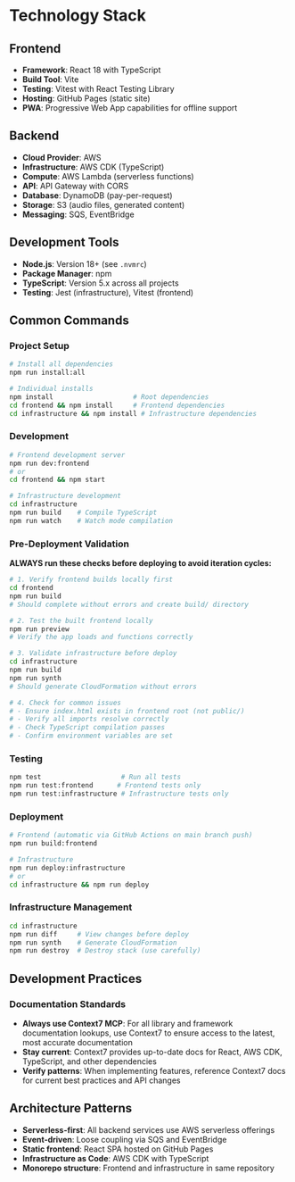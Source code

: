 # Technology Stack

## Frontend
- **Framework**: React 18 with TypeScript
- **Build Tool**: Vite
- **Testing**: Vitest with React Testing Library
- **Hosting**: GitHub Pages (static site)
- **PWA**: Progressive Web App capabilities for offline support

## Backend
- **Cloud Provider**: AWS
- **Infrastructure**: AWS CDK (TypeScript)
- **Compute**: AWS Lambda (serverless functions)
- **API**: API Gateway with CORS
- **Database**: DynamoDB (pay-per-request)
- **Storage**: S3 (audio files, generated content)
- **Messaging**: SQS, EventBridge

## Development Tools
- **Node.js**: Version 18+ (see `.nvmrc`)
- **Package Manager**: npm
- **TypeScript**: Version 5.x across all projects
- **Testing**: Jest (infrastructure), Vitest (frontend)

## Common Commands

### Project Setup
```bash
# Install all dependencies
npm run install:all

# Individual installs
npm install                    # Root dependencies
cd frontend && npm install     # Frontend dependencies  
cd infrastructure && npm install # Infrastructure dependencies
```

### Development
```bash
# Frontend development server
npm run dev:frontend
# or
cd frontend && npm start

# Infrastructure development
cd infrastructure
npm run build    # Compile TypeScript
npm run watch    # Watch mode compilation
```

### Pre-Deployment Validation
**ALWAYS run these checks before deploying to avoid iteration cycles:**

```bash
# 1. Verify frontend builds locally first
cd frontend
npm run build
# Should complete without errors and create build/ directory

# 2. Test the built frontend locally
npm run preview
# Verify the app loads and functions correctly

# 3. Validate infrastructure before deploy
cd infrastructure
npm run build
npm run synth
# Should generate CloudFormation without errors

# 4. Check for common issues
# - Ensure index.html exists in frontend root (not public/)
# - Verify all imports resolve correctly
# - Check TypeScript compilation passes
# - Confirm environment variables are set
```

### Testing
```bash
npm test                    # Run all tests
npm run test:frontend      # Frontend tests only
npm run test:infrastructure # Infrastructure tests only
```

### Deployment
```bash
# Frontend (automatic via GitHub Actions on main branch push)
npm run build:frontend

# Infrastructure
npm run deploy:infrastructure
# or
cd infrastructure && npm run deploy
```

### Infrastructure Management
```bash
cd infrastructure
npm run diff     # View changes before deploy
npm run synth    # Generate CloudFormation
npm run destroy  # Destroy stack (use carefully)
```

## Development Practices

### Documentation Standards
- **Always use Context7 MCP**: For all library and framework documentation lookups, use Context7 to ensure access to the latest, most accurate documentation
- **Stay current**: Context7 provides up-to-date docs for React, AWS CDK, TypeScript, and other dependencies
- **Verify patterns**: When implementing features, reference Context7 docs for current best practices and API changes

## Architecture Patterns
- **Serverless-first**: All backend services use AWS serverless offerings
- **Event-driven**: Loose coupling via SQS and EventBridge
- **Static frontend**: React SPA hosted on GitHub Pages
- **Infrastructure as Code**: AWS CDK with TypeScript
- **Monorepo structure**: Frontend and infrastructure in same repository